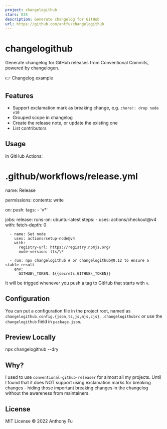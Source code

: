 ```yaml
---
project: changelogithub
stars: 835
description: Generate changelog for GitHub
url: https://github.com/antfu/changelogithub
---
```


changelogithub
==============

Generate changelog for GitHub releases from Conventional Commits, powered by changelogen.

👉 Changelog example

Features
--------

-   Support exclamation mark as breaking change, e.g. `chore!: drop node v10`
-   Grouped scope in changelog
-   Create the release note, or update the existing one
-   List contributors

Usage
-----

In GitHub Actions:

# .github/workflows/release.yml

name: Release

permissions:
  contents: write

on:
  push:
    tags:
      - 'v\*'

jobs:
  release:
    runs-on: ubuntu-latest
    steps:
      - uses: actions/checkout@v4
        with:
          fetch-depth: 0

      - name: Set node
        uses: actions/setup-node@v4
        with:
          registry-url: https://registry.npmjs.org/
          node-version: lts/\*

      - run: npx changelogithub # or changelogithub@0.12 to ensure a stable result
        env:
          GITHUB\_TOKEN: ${{secrets.GITHUB\_TOKEN}}

It will be trigged whenever you push a tag to GitHub that starts with `v`.

Configuration
-------------

You can put a configuration file in the project root, named as `changelogithub.config.{json,ts,js,mjs,cjs}`, `.changelogithubrc` or use the `changelogithub` field in `package.json`.

Preview Locally
---------------

npx changelogithub --dry

Why?
----

I used to use `conventional-github-releaser` for almost all my projects. Until I found that it does NOT support using exclamation marks for breaking changes - hiding those important breaking changes in the changelog without the awareness from maintainers.

License
-------

MIT License © 2022 Anthony Fu
